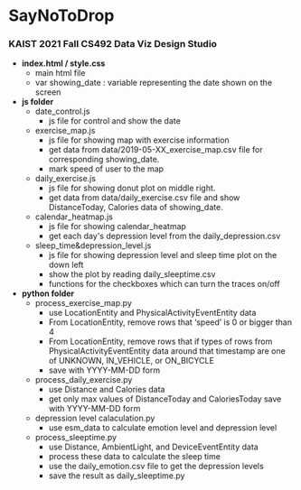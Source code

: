 
# SayNoToDrop
### KAIST 2021 Fall CS492 Data Viz Design Studio

- **index.html / style.css**
	- main html file
	- var showing_date : variable representing the date shown on the screen
- **js folder**
	- date_control.js
		- js file for control and show the date
	- exercise_map.js
		- js file for showing map with exercise information
		- get data from data/2019-05-XX_exercise_map.csv file for corresponding showing_date.
		- mark speed of user to the map 
	- daily_exercise.js
		- js file for showing donut plot on middle right.
		- get data from data/daily_exercise.csv file and show DistanceToday, Calories data of showing_date.
	- calendar_heatmap.js
		- js file for showing calendar_heatmap
		- get each day's depression level from the daily_depression.csv
	- sleep_time&depression_level.js
		- js file for showing depression level and sleep time plot on the down left
		- show the plot by reading daily_sleeptime.csv
		- functions for the checkboxes which can turn the traces on/off
- **python folder**
	- process_exercise_map.py
		- use LocationEntity and PhysicalActivityEventEntity data
		- From LocationEntity, remove rows that ‘speed’ is 0 or bigger than 4
		- From LocationEntity, remove rows that if types of rows from PhysicalActivityEventEntity data around that timestamp are one of  UNKNOWN, IN_VEHICLE, or ON_BICYCLE
		- save with YYYY-MM-DD form
	- process_daily_exercise.py
		- use Distance and Calories data
		- get only max values of DistanceToday and CaloriesToday
save with YYYY-MM-DD form
	- depression level calaculation.py
		- use esm_data to calculate emotion level and depression level
	- process_sleeptime.py
		- use Distance, AmbientLight, and DeviceEventEntity data
		- process these data to calculate the sleep time 
		- use the daily_emotion.csv file to get the depression levels
		- save the result as daily_sleeptime.py
